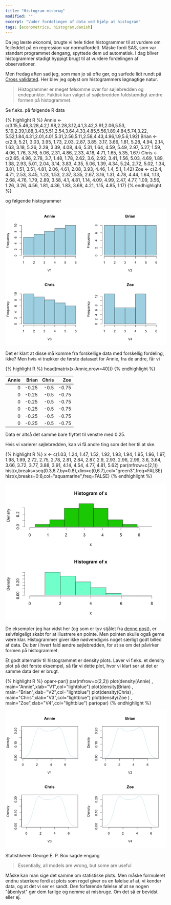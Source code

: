 ```yaml
---
title: "Histogram misbrug"
modified: ""
excerpt: "Vuder fordelingen af data ved hjælp at histogram"
tags: [econometrics, histogram,danish]
---
```


Da jeg læste økonomi, brugte vi hele tiden histogrammer til at vurdere om fejlleddet på en regression var normalfordelt. Måske fordi SAS, som var standart programmet dengang, spyttede dem ud automatisk. I dag bliver histogrammer stadigt hyppigt brugt til at vurdere fordelingen af observationer.

Men fredag aften sad jeg, som man jo så ofte gør, og surfede lidt rundt på [Cross validated](http://stats.stackexchange.com). Her blev jeg oplyst om histogrammers løgnagtige natur.

>Histogrammer er meget følsomme over for søjlebredden og endepunkter. Faktisk kan valget af søjlebredden fuldstændigt ændre formen på histogrammet.

Se f.eks. på følgende R data

{% highlight R %}
Annie <- c(3.15,5.46,3.28,4.2,1.98,2.28,3.12,4.1,3.42,3.91,2.06,5.53,
5.19,2.39,1.88,3.43,5.51,2.54,3.64,4.33,4.85,5.56,1.89,4.84,5.74,3.22,
5.52,1.84,4.31,2.01,4.01,5.31,2.56,5.11,2.58,4.43,4.96,1.9,5.6,1.92)
Brian <- c(2.9, 5.21, 3.03, 3.95, 1.73, 2.03, 2.87, 3.85, 3.17, 3.66,
1.81, 5.28, 4.94, 2.14, 1.63, 3.18, 5.26, 2.29, 3.39, 4.08, 4.6,
5.31, 1.64, 4.59, 5.49, 2.97, 5.27, 1.59, 4.06, 1.76, 3.76, 5.06,
2.31, 4.86, 2.33, 4.18, 4.71, 1.65, 5.35, 1.67)
Chris <- c(2.65, 4.96, 2.78, 3.7, 1.48, 1.78, 2.62, 3.6, 2.92, 3.41, 1.56,
5.03, 4.69, 1.89, 1.38, 2.93, 5.01, 2.04, 3.14, 3.83, 4.35, 5.06,
1.39, 4.34, 5.24, 2.72, 5.02, 1.34, 3.81, 1.51, 3.51, 4.81, 2.06,
4.61, 2.08, 3.93, 4.46, 1.4, 5.1, 1.42)
Zoe <- c(2.4, 4.71, 2.53, 3.45, 1.23, 1.53, 2.37, 3.35, 2.67, 3.16,
1.31, 4.78, 4.44, 1.64, 1.13, 2.68, 4.76, 1.79, 2.89, 3.58, 4.1,
4.81, 1.14, 4.09, 4.99, 2.47, 4.77, 1.09, 3.56, 1.26, 3.26, 4.56,
1.81, 4.36, 1.83, 3.68, 4.21, 1.15, 4.85, 1.17)
{% endhighlight %}

og følgende histogrammer

![Histogram](/images/posts/histogram.png "Histogram")

Det er klart at disse må komme fra forskellige data med forskellig fordeling, ikke? Men hvis vi trækker de første datasæt for Annie, fra de andre, får vi

{% highlight R %}
head(matrix(x-Annie,nrow=40)))
{% endhighlight %}

| Annie | Brian  | Chris | Zoe    |
| --:   | -----: | ----: | -----: |
| 0     | -0.25  | -0.5  | -0.75  |
| 0     | -0.25  | -0.5  | -0.75  |
| 0     | -0.25  | -0.5  | -0.75  |
| 0     | -0.25  | -0.5  | -0.75  |
| 0     | -0.25  | -0.5  | -0.75  |
| 0     | -0.25  | -0.5  | -0.75  |

Data er altså det samme bare flyttet til venstre med 0.25.

Hvis vi varierer søjlebredden, kan vi få andre ting som det her til at ske.

{% highlight R %}
x <- c(1.03, 1.24, 1.47, 1.52, 1.92, 1.93, 1.94, 1.95, 1.96, 1.97, 1.98,
  1.99, 2.72, 2.75, 2.78, 2.81, 2.84, 2.87, 2.9, 2.93, 2.96, 2.99, 3.6,
  3.64, 3.66, 3.72, 3.77, 3.88, 3.91, 4.14, 4.54, 4.77, 4.81, 5.62)
par(mfrow=c(2,1))
hist(x,breaks=seq(0.3,6.7,by=0.8),xlim=c(0,6.7),col="green3",freq=FALSE)
hist(x,breaks=0:8,col="aquamarine",freq=FALSE)
{% endhighlight %}

![Histogram](/images/posts/histogram2.png "Histogram 2")

De eksempler jeg har vidst her (og som er tyv stjålet fra [denne post](http://stats.stackexchange.com/questions/51718/assessing-approximate-distribution-of-data-based-on-a-histogram)), er selvfølgeligt skabt for at illustrere en pointe. Men pointen skulle også gerne være klar. Histogrammer giver ikke nødvendigvis noget særligt godt billed af data. Du bør i hvert fald ændre søjlebredden, for at se om det påvirker formen på histogrammet.

Et godt alternativ til histogrammet er density plots.  Laver vi f.eks. et density plot på det første eksempel, så får vi dette plot, hvor vi klart ser at det er samme data der er brugt.

{% highlight R %}
opar<-par()
par(mfrow=c(2,2))
plot(density(Annie) , main="Annie",xlab="V1",col="lightblue")
plot(density(Brian) , main="Brian",xlab="V2",col="lightblue")
plot(density(Chris) , main="Chris",xlab="V3",col="lightblue")
plot(density(Zoe  ) , main="Zoe",xlab="V4",col="lightblue")
par(opar)
{% endhighlight %}

![Density](/images/posts/density.png "Density plot")

Statistikeren George E. P. Box  sagde engang

> Essentially, all models are wrong, but some are useful

Måske kan man sige det samme om statistiske plots. Men måske formuleret endnu stærkere fordi at plots som regel giver os en følelse af at, vi kender data, og at det vi ser er sandt. Den forførende følelse af at se nogen "åbenlyst" gør dem farlige og nemme at misbruge. Om det så er bevidst eller ej.